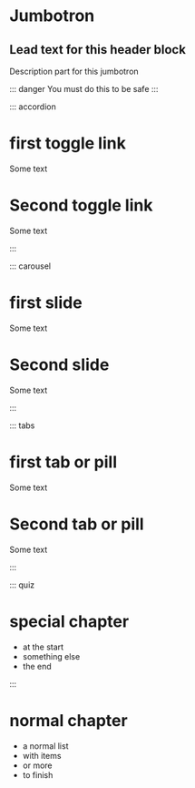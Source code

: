 

# Jumbotron
Lead text for this header block
---
Description part for this jumbotron





::: danger
You must do this to be safe
:::





::: accordion

# first toggle link
Some text

# Second toggle link
Some text

:::




::: carousel

# first slide
Some text

# Second slide
Some text

:::





::: tabs

# first tab or pill
Some text

# Second tab or pill
Some text

:::



::: quiz

# special chapter
* at the start
* something else
* the end

:::





# normal chapter
* a normal list
* with items
* or more
* to finish